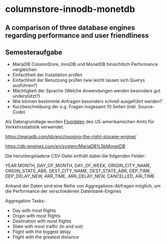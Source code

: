 # columnstore-innodb-monetdb

## A comparison of three database engines regarding performance and user friendliness

## Semesteraufgabe

- MariaDB ColumnStore, InnoDB und MonetDB hinsichtlich Performance vergleichen
- Einfachheit der Installation prüfen
- Einfachheit der Benutzung prüfen (wie leicht lassen sich Querys ausführen?)
- Mächtigkeit der Sprache (Welche Anwendungen werden besonders gut understützt?)
- Wie können bestimmte Anfragen besonders schnell ausgeführt werden?
- Kurzbeschreibung der o.g. Fragen insgesamt 10 Seiten (inkl. Source-Code)

Als Datengrundlage wurden [Flugdaten](https://www.transtats.bts.gov/DL_SelectFields.asp?Table_ID=236&DB_Short_Name=On-Time) des US-amerikanischen Amts für Verkehrsstatistik verwendet.

https://mariadb.com/kb/en/choosing-the-right-storage-engine/

https://db-engines.com/en/system/MariaDB%3bMonetDB

Die heruntergeladene CSV-Datei enthält dabei die folgenden Felder:

YEAR MONTH, DAY_OF_MONTH, DAY_OF_WEEK, ORIGIN_CITY_NAME, ORIGIN_STATE_ABR, DEST_CITY_NAME, DEST_STATE_ABR, DEP_TIME, DEP_DELAY_NEW, ARR_TIME, ARR_DELAY_NEW, CANCELLED, AIR_TIME

Anhand der Daten sind eine Reihe von Aggregations-Abfragen möglich, um die Performance der verschiedenen Datenbank-Engines

Aggregation Tasks:

- Day with most flights
- Origin with most flights
- Destination with most flights
- State with most traffic (in and out)
- Flight with the biggest delay
- Flight with the greatest distance
